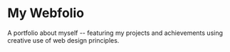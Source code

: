 # My Webfolio

A portfolio about myself -- featuring my projects and achievements using creative
use of web design principles.

